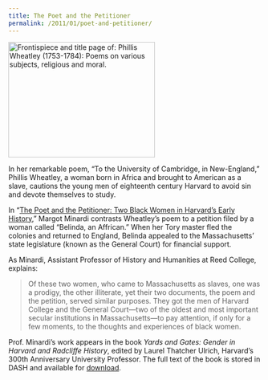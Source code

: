 ```yaml
---
title: The Poet and the Petitioner
permalink: /2011/01/poet-and-petitioner/
---
```

<img src="{{site.baseurl}}/assets/img/Wheatley_Poems_lg.jpg" alt="Frontispiece and title page of: Phillis Wheatley (1753-1784): Poems on various subjects, religious and moral." title="Frontispiece and title page of: Phillis Wheatley (1753-1784): Poems on various subjects, religious and moral." width="292" height="230" class="floatleft">

In her remarkable poem, “To the University of Cambridge, in New-England,” Phillis Wheatley, a woman born in Africa and brought to American as a slave, cautions the young men of eighteenth century Harvard to avoid sin and devote themselves to study.

In “[The Poet and the Petitioner: Two Black Women in Harvard’s Early History](http://nrs.harvard.edu/urn-3:HUL.InstRepos:4668575),” Margot Minardi contrasts Wheatley’s poem to a petition filed by a woman called “Belinda, an Affrican.” When her Tory master fled the colonies and returned to England, Belinda appealed to the Massachusetts’ state legislature (known as the General Court) for financial support. 

As Minardi, Assistant Professor of History and Humanities at Reed College, explains:

> Of these two women, who came to Massachusetts as slaves, one was a prodigy, the other illiterate, yet their two documents, the poem and the petition, served similar purposes.  They got the men of Harvard College and the General Court—two of the oldest and most important secular institutions in Massachusetts—to pay attention, if only for a few moments, to the thoughts and experiences of black women.

Prof. Minardi’s work appears in the book _Yards and Gates: Gender in Harvard and Radcliffe History_, edited by Laurel Thatcher Ulrich, Harvard’s 300th Anniversary University Professor. The full text of the book is stored in DASH and available for [download](http://nrs.harvard.edu/urn-3:HUL.InstRepos:4662764). 
